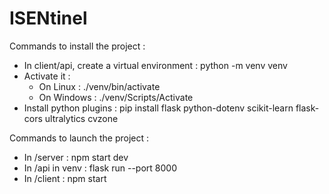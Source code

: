 # ISENtinel

Commands to install the project :

- In client/api, create a virtual environment : python -m venv venv
- Activate it :
   - On Linux : ./venv/bin/activate
   - On Windows : ./venv/Scripts/Activate
- Install python plugins : pip install flask python-dotenv scikit-learn flask-cors ultralytics cvzone

Commands to launch the project :

- In /server : npm start dev
- In /api in venv : flask run --port 8000
- In /client : npm start